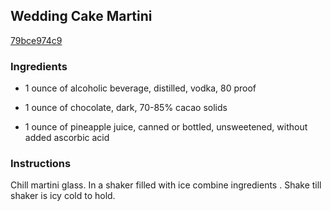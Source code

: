 ## Wedding Cake Martini

[79bce974c9](http://www.food.com/recipe/wedding-cake-martini-232224)

### Ingredients

 - 1 ounce of alcoholic beverage, distilled, vodka, 80 proof

 - 1 ounce of chocolate, dark, 70-85% cacao solids

 - 1 ounce of pineapple juice, canned or bottled, unsweetened, without added ascorbic acid

### Instructions

Chill martini glass. In a shaker filled with ice combine ingredients . Shake till shaker is icy cold to hold.